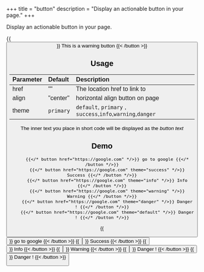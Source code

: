 +++
title = "button"
description = "Display an actionable button in your page."
+++

Display an actionable button in your page.

{{<button align="center" href="#" theme="warning" >}} This is a warning button {{< /button >}}

## Usage 

| Parameter | Default | Description |
|:--|:--|:--|
| href | "" | The location href to link to |
| align | "center" | horizontal align button on page |
| theme | `primary` | `default`, `primary` , `success`,`info`,`warning`,`danger` |

The inner text you place in short code will be displayed as the _button text_

## Demo
```
	{{</* button href="https://google.com" */>}} go to google {{</* /button */>}}
	{{</* button href="https://google.com" theme="success" */>}} Success {{</* /button */>}}
	{{</* button href="https://google.com" theme="info" */>}} Info {{</* /button */>}}
	{{</* button href="https://google.com" theme="warning" */>}} Warning {{</* /button */>}}
	{{</* button href="https://google.com" theme="danger" */>}} Danger ! {{</* /button */>}}
	{{</* button href="https://google.com" theme="default" */>}} Danger ! {{</* /button */>}}
``` 

{{<button href="https://google.com" >}} go to google {{< /button >}}
{{<button href="https://google.com" theme="success">}} Success {{< /button >}}
{{<button href="https://google.com" theme="info">}} Info {{< /button >}}
{{<button href="https://google.com" theme="warning">}} Warning {{< /button >}}
{{<button href="https://google.com" theme="danger">}} Danger ! {{< /button >}}
{{<button href="https://google.com" theme="default">}} Danger ! {{< /button >}}



